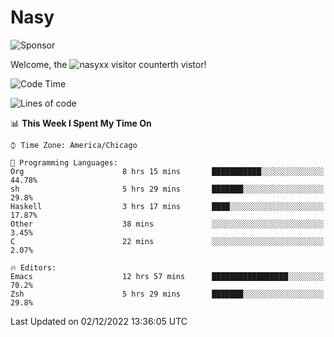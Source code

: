 # Nasy

<!--
<p align="center">
<img height="200" src="https://github-readme-stats.vercel.app/api?username=nasyxx&count_private=true&show_icons=true&theme=dracula&include_all_commits=true"/>
<img height="200" src="https://github-readme-stats.vercel.app/api/top-langs/?username=nasyxx&theme=dracula&hide=html,jupyter+notebook&count_private=true&show_icons=true"/>
</p>

  
----------------
-->

![Sponsor](https://img.shields.io/static/v1.svg?label=Sponsor&message=%E2%9D%A4&logo=GitHub&style=flat&color=pink)
 
Welcome, the ![nasyxx visitor counter](https://count.getloli.com/get/@nasyxx?theme=rule34)th vistor!
 
<!--START_SECTION:waka-->
![Code Time](http://img.shields.io/badge/Code%20Time-2%2C885%20hrs%2045%20mins-blue)

![Lines of code](https://img.shields.io/badge/From%20Hello%20World%20I%27ve%20Written-5%20Million%20lines%20of%20code-blue)

📊 **This Week I Spent My Time On** 

```text
⌚︎ Time Zone: America/Chicago

💬 Programming Languages: 
Org                      8 hrs 15 mins       ███████████░░░░░░░░░░░░░░   44.78% 
sh                       5 hrs 29 mins       ███████░░░░░░░░░░░░░░░░░░   29.8% 
Haskell                  3 hrs 17 mins       ████░░░░░░░░░░░░░░░░░░░░░   17.87% 
Other                    38 mins             ░░░░░░░░░░░░░░░░░░░░░░░░░   3.45% 
C                        22 mins             ░░░░░░░░░░░░░░░░░░░░░░░░░   2.07%

🔥 Editors: 
Emacs                    12 hrs 57 mins      █████████████████░░░░░░░░   70.2% 
Zsh                      5 hrs 29 mins       ███████░░░░░░░░░░░░░░░░░░   29.8%

```


 Last Updated on 02/12/2022 13:36:05 UTC
<!--END_SECTION:waka-->

<!-- ![visitors](https://visitor-badge.laobi.icu/badge?page_id=nasyxx.nasyxx) -->
